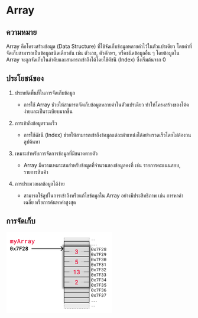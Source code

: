 # Array
## ความหมาย
Array คือโครงสร้างข้อมูล (Data Structure) ที่ใช้จัดเก็บข้อมูลหลายค่าไว้ในตัวแปรเดียว โดยค่าที่จัดเก็บสามารถเป็นข้อมูลชนิดเดียวกัน เช่น ตัวเลข, ตัวอักษร, หรือชนิดข้อมูลอื่น ๆ โดยข้อมูลใน Array จะถูกจัดเก็บในลำดับและสามารถเข้าถึงได้โดยใช้ดัชนี (Index) ซึ่งเริ่มต้นจาก 0
## ประโยชน์ของ
1. ประหยัดพื้นที่ในการจัดเก็บข้อมูล
    - การใช้ Array ช่วยให้สามารถจัดเก็บข้อมูลหลายค่าในตัวแปรเดียว ทำให้โครงสร้างของโค้ดง่ายและเป็นระเบียบมากขึ้น

2. การเข้าถึงข้อมูลรวดเร็ว
    - การใช้ดัชนี (Index) ช่วยให้สามารถเข้าถึงข้อมูลแต่ละตำแหน่งได้อย่างรวดเร็วโดยไม่ต้องวนลูปค้นหา

3. เหมาะสำหรับการจัดการข้อมูลที่มีขนาดตายตัว
    - Array มีความเหมาะสมสำหรับข้อมูลที่จำนวนของข้อมูลคงที่ เช่น รายการคะแนนสอบ, รายการสินค้า

4. การประมวลผลข้อมูลได้ง่าย
    - สามารถใช้ลูปในการเข้าถึงหรือแก้ไขข้อมูลใน Array อย่างมีประสิทธิภาพ เช่น การหาค่าเฉลี่ย หรือการค้นหาค่าสูงสุด
## การจัดเก็บ
![Array in memory](./array.png)